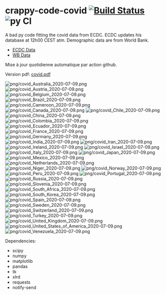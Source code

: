 # crappy-code-covid [![Build Status](https://cloud.drone.io/api/badges/a-lemonnier/crappy-code-covid/status.svg)](https://cloud.drone.io/a-lemonnier/crappy-code-covid) ![py CI](https://github.com/a-lemonnier/crappy-code-covid/workflows/py%20CI/badge.svg)
 
A bad py code fitting the covid data from ECDC. ECDC updates his database at 12h00 CEST atm. Demographic data are from World Bank.
 
- [ECDC Data](https://www.ecdc.europa.eu/en/publications-data/download-todays-data-geographic-distribution-covid-19-cases-worldwide)
- [WB Data](https://data.worldbank.org/indicator/sp.pop.totl)
 
 
Mise à jour quotidienne automatique par action github.
 
Version pdf: [covid.pdf](https://github.com/a-lemonnier/crappy-code-covid/raw/master/covid.pdf)
 
![png/covid_Australia_2020-07-09.png](png/covid_Australia_2020-07-09.png)
![png/covid_Austria_2020-07-09.png](png/covid_Austria_2020-07-09.png)
![png/covid_Belgium_2020-07-09.png](png/covid_Belgium_2020-07-09.png)
![png/covid_Brazil_2020-07-09.png](png/covid_Brazil_2020-07-09.png)
![png/covid_Cameroon_2020-07-09.png](png/covid_Cameroon_2020-07-09.png)
![png/covid_Canada_2020-07-09.png](png/covid_Canada_2020-07-09.png)
![png/covid_Chile_2020-07-09.png](png/covid_Chile_2020-07-09.png)
![png/covid_China_2020-07-09.png](png/covid_China_2020-07-09.png)
![png/covid_Colombia_2020-07-09.png](png/covid_Colombia_2020-07-09.png)
![png/covid_Ecuador_2020-07-09.png](png/covid_Ecuador_2020-07-09.png)
![png/covid_France_2020-07-09.png](png/covid_France_2020-07-09.png)
![png/covid_Germany_2020-07-09.png](png/covid_Germany_2020-07-09.png)
![png/covid_India_2020-07-09.png](png/covid_India_2020-07-09.png)
![png/covid_Iran_2020-07-09.png](png/covid_Iran_2020-07-09.png)
![png/covid_Ireland_2020-07-09.png](png/covid_Ireland_2020-07-09.png)
![png/covid_Israel_2020-07-09.png](png/covid_Israel_2020-07-09.png)
![png/covid_Italy_2020-07-09.png](png/covid_Italy_2020-07-09.png)
![png/covid_Japan_2020-07-09.png](png/covid_Japan_2020-07-09.png)
![png/covid_Mexico_2020-07-09.png](png/covid_Mexico_2020-07-09.png)
![png/covid_Netherlands_2020-07-09.png](png/covid_Netherlands_2020-07-09.png)
![png/covid_Niger_2020-07-09.png](png/covid_Niger_2020-07-09.png)
![png/covid_Norway_2020-07-09.png](png/covid_Norway_2020-07-09.png)
![png/covid_Peru_2020-07-09.png](png/covid_Peru_2020-07-09.png)
![png/covid_Portugal_2020-07-09.png](png/covid_Portugal_2020-07-09.png)
![png/covid_Russia_2020-07-09.png](png/covid_Russia_2020-07-09.png)
![png/covid_Slovenia_2020-07-09.png](png/covid_Slovenia_2020-07-09.png)
![png/covid_South_Africa_2020-07-09.png](png/covid_South_Africa_2020-07-09.png)
![png/covid_South_Korea_2020-07-09.png](png/covid_South_Korea_2020-07-09.png)
![png/covid_Spain_2020-07-09.png](png/covid_Spain_2020-07-09.png)
![png/covid_Sweden_2020-07-09.png](png/covid_Sweden_2020-07-09.png)
![png/covid_Switzerland_2020-07-09.png](png/covid_Switzerland_2020-07-09.png)
![png/covid_Turkey_2020-07-09.png](png/covid_Turkey_2020-07-09.png)
![png/covid_United_Kingdom_2020-07-09.png](png/covid_United_Kingdom_2020-07-09.png)
![png/covid_United_States_of_America_2020-07-09.png](png/covid_United_States_of_America_2020-07-09.png)
![png/covid_Venezuela_2020-07-09.png](png/covid_Venezuela_2020-07-09.png)
 
Dependencies:
- scipy
- numpy
- matplotlib
- pandas
- tk
- xlrd
- requests
- notify-send
